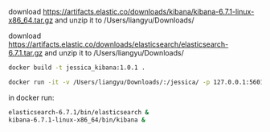 download https://artifacts.elastic.co/downloads/kibana/kibana-6.7.1-linux-x86_64.tar.gz and unzip it to /Users/liangyu/Downloads/

download https://artifacts.elastic.co/downloads/elasticsearch/elasticsearch-6.7.1.tar.gz and unzip it to /Users/liangyu/Downloads/

```bash
docker build -t jessica_kibana:1.0.1 .

docker run -it -v /Users/liangyu/Downloads/:/jessica/ -p 127.0.0.1:5601:5601 -p 127.0.0.1:9200:9200 --memory="256g" jessica_kibana:1.0.1
```

in docker run:

```bash
elasticsearch-6.7.1/bin/elasticsearch &
kibana-6.7.1-linux-x86_64/bin/kibana &
```
